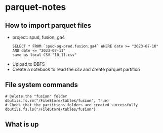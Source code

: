 # parquet-notes

## How to import parquet files
- project: spud, fusion, ga4
  ```
  SELECT * FROM `spud-og-prod.fusion.ga4` WHERE date >= "2023-07-10" AND date <= "2023-07-11"
  save as local CSV "10_11.csv"
  ```
- Upload to DBFS
- Create a notebook to read the csv and create parquet partition

## File system commands
```
# Delete the "fusion" folder 
dbutils.fs.rm("/FileStore/tables/fusion", True)
# Check that the partitions folders are created successfully
dbutils.fs.ls("/FileStore/tables/fusion")
```

## What is up 
